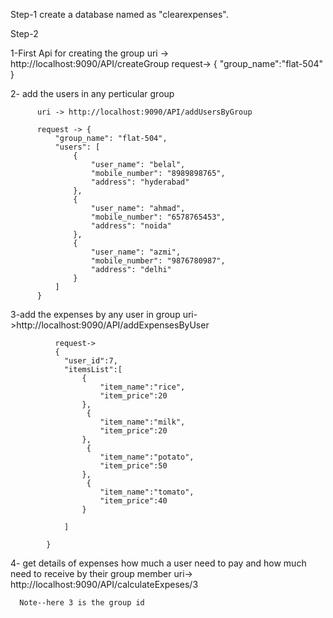 
Step-1
  create a database named as "clearexpenses".

Step-2

1-First Api for creating the group 
        uri -> 
        http://localhost:9090/API/createGroup
        request->
        {
            "group_name":"flat-504"
        }
        
2- add the users in any perticular group

          uri -> http://localhost:9090/API/addUsersByGroup
          
          request -> {
              "group_name": "flat-504",
              "users": [
                  {
                      "user_name": "belal",
                      "mobile_number": "8989898765",
                      "address": "hyderabad"
                  },
                  {
                      "user_name": "ahmad",
                      "mobile_number": "6578765453",
                      "address": "noida"
                  },
                  {
                      "user_name": "azmi",
                      "mobile_number": "9876780987",
                      "address": "delhi"
                  }
              ]
          }
          
          
 3-add the expenses by any user in group
              uri->http://localhost:9090/API/addExpensesByUser
              
              request->
              {
                "user_id":7,
                "itemsList":[
                    {
                        "item_name":"rice",
                        "item_price":20
                    },
                     {
                        "item_name":"milk",
                        "item_price":20
                    },
                     {
                        "item_name":"potato",
                        "item_price":50
                    },
                     {
                        "item_name":"tomato",
                        "item_price":40
                    }

                ]

            }
            
4- get details of expenses how much a user need to pay and how much need to receive by their group member
      uri-> http://localhost:9090/API/calculateExpeses/3
      
      Note--here 3 is the group id
          
